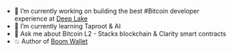 - 🔭 I’m currently working on building the best #Bitcoin developer experience at [Deep Lake](https://deeplake.finance)  
- 🌱 I’m currently learning Taproot & AI 
- 💬 Ask me about Bitcoin L2 - Stacks blockchain & Clarity smart contracts
- 💥 Author of [Boom Wallet](https://boom.money)

<!--
- 👯 I’m looking to collaborate on ...
- 🤔 I’m looking for help with ...
- 📫 How to reach me: ...
- 😄 Pronouns: ...
- ⚡ Fun fact: ...
-->
